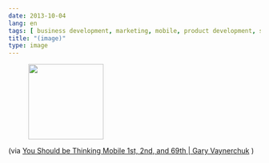 ```yaml
---
date: 2013-10-04
lang: en
tags: [ business development, marketing, mobile, product development, smartphones ]
title: "(image)"
type: image
---
```


<figure>
<a
href="https://hugo.ferreira.cc/via-you-should-be-thinking-mobile-1st-2nd-and/attachment/360/"
rel="attachment"><img
src="https://hugo.ferreira.cc/wp-content/uploads/2013/10/tumblr_mu4uhahVgC1qz82meo1_1280-150x150.jpg"
width="150" height="150" /></a></figure>

(via [You Should be Thinking Mobile 1st, 2nd, and 69th  |  Gary
Vaynerchuk](http://www.garyvaynerchuk.com/you-should-be-thinking-mobile-1st-2nd-and-69th/)
)

